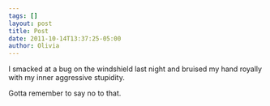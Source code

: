 ```yaml
---
tags: []
layout: post
title: Post
date: 2011-10-14T13:37:25-05:00
author: Olivia
---
```


I smacked at a bug on the windshield last night and bruised my hand royally with my inner aggressive stupidity.

Gotta remember to say no to that.
